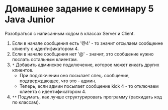 # Домашнее задание к семинару 5 Java Junior

Разобраться с написанным кодом в классах Server и Client.

1. Если в начале сообщения есть '@4' - то значит отсылаем сообщеине клиенту с идентификатором 4.
2. Если в начале сообщения нет '@' - значит, это сообщение нужно послать остальным клиентам.
3. `*` Добавить админское подключение, которое может кикать других клиентов.
    + При подключении оно посылает спец. сообщение, подтверждающее, что это - админ.
    + Теперь, если админ посылает сообщение kick 4 - то отключаем клиента с идентификатором 4.
4. `**` Подумать, как лучше структурировать программу (раскидать код по классам).